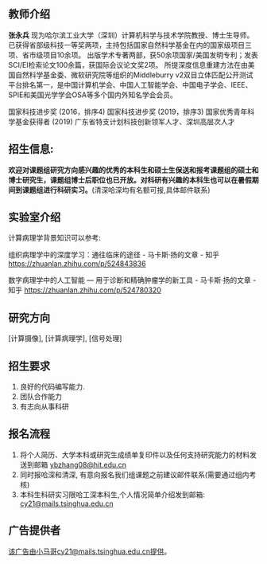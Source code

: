 ## 教师介绍

**张永兵** 现为哈尔滨工业大学（深圳）计算机科学与技术学院教授、博士生导师。已获得省部级科技一等奖两项，主持包括国家自然科学基金在内的国家级项目三项、省市级项目10余项。 出版学术专著两部，获50余项国家/美国发明专利；发表SCI/EI检索论文100余篇，获国际会议论文奖2项。 所提深度信息重建方法在由美国自然科学基金委、微软研究院等组织的Middleburry v2双目立体匹配公开测试平台排名第一，是中国计算机学会、中国人工智能学会、中国电子学会、IEEE、SPIE和美国光学学会OSA等多个国内外知名学会会员。

国家科技进步奖 (2016，排序4)
国家科技进步奖 (2019，排序3)
国家优秀青年科学基金获得者 (2019)
广东省特支计划科技创新领军人才、深圳高层次人才

## 招生信息:

**欢迎对课题组研究方向感兴趣的优秀的本科生和硕士生保送和报考课题组的硕士和博士研究生，课题组博士后职位也已开放。对科研有兴趣的本科生也可以在暑假期间到课题组进行科研实习。**(清深哈深均有名额可报,具体邮件联系)

## 实验室介绍

计算病理学背景知识可以参考:

组织病理学中的深度学习：通往临床的途径 - 马卡斯·扬的文章 - 知乎 https://zhuanlan.zhihu.com/p/524843836

数字病理学中的人工智能 — 用于诊断和精确肿瘤学的新工具 - 马卡斯·扬的文章 - 知乎 https://zhuanlan.zhihu.com/p/524780320

## 研究方向

[计算摄像], [计算病理学], [信号处理]

## 招生要求

1. 良好的代码编写能力.
2. 团队合作能力
3. 有志向从事科研

## 报名流程

1. 将个人简历、大学本科或研究生成绩单复印件以及任何支持研究能力的材料发送到邮箱 ybzhang08@hit.edu.cn
2. 同时报哈深和清深, 有意向报名我们组课题之前建议邮件联系(需要通过组内考核)
3. 本科生科研实习限哈工深本科生,个人情况简单介绍发到邮箱: cy21@mails.tsinghua.edu.cn

## 广告提供者

该广告由小马哥cy21@mails.tsinghua.edu.cn提供。